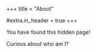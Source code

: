 +++
title = "About"

#extra.in_header = true
+++


You have found this hidden page!

Curious about who am I?
